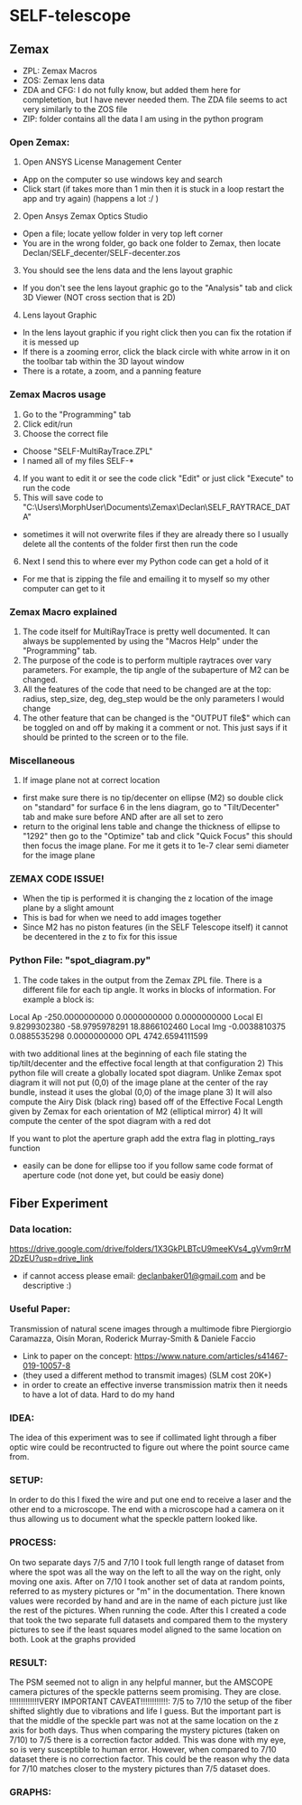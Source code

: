 # SELF-telescope

## Zemax
- ZPL: Zemax Macros
- ZOS: Zemax lens data
- ZDA and CFG: I do not fully know, but added them here for completetion, but I have never needed them. The ZDA file seems to act very similarly to the ZOS file
- ZIP: folder contains all the data I am using in the python program

### Open Zemax:
1) Open ANSYS License Management Center
- App on the computer so use windows key and search
- Click start (if takes more than 1 min then it is stuck in a loop restart the app and try again) (happens a lot :/ )
2) Open Ansys Zemax Optics Studio
- Open a file; locate yellow folder in very top left corner
- You are in the wrong folder, go back one folder to Zemax, then locate Declan/SELF_decenter/SELF-decenter.zos
3) You should see the lens data and the lens layout graphic
- If you don't see the lens layout graphic go to the "Analysis" tab and click 3D Viewer (NOT cross section that is 2D)
4) Lens layout Graphic
- In the lens layout graphic if you right click then you can fix the rotation if it is messed up
- If there is a zooming error, click the black circle with white arrow in it on the toolbar tab within the 3D layout window
- There is a rotate, a zoom, and a panning feature

### Zemax Macros usage
1) Go to the "Programming" tab
2) Click edit/run
3) Choose the correct file
- Choose "SELF-MultiRayTrace.ZPL"
- I named all of my files SELF-*
4) If you want to edit it or see the code click "Edit" or just click "Execute" to run the code
5) This will save code to "C:\Users\MorphUser\Documents\Zemax\Declan\SELF_RAYTRACE_DATA"
- sometimes it will not overwrite files if they are already there so I usually delete all the contents of the folder first then run the code
6) Next I send this to where ever my Python code can get a hold of it
- For me that is zipping the file and emailing it to myself so my other computer can get to it

### Zemax Macro explained
1) The code itself for MultiRayTrace is pretty well documented. It can always be supplemented by using the "Macros Help" under the "Programming" tab. 
2) The purpose of the code is to perform multiple raytraces over vary parameters. For example, the tip angle of the subaperture of M2 can be changed.
3) All the features of the code that need to be changed are at the top: radius, step_size, deg, deg_step would be the only parameters I would change
4) The other feature that can be changed is the "OUTPUT file$" which can be toggled on and off by making it a comment or not. This just says if it should be printed to the screen or to the file.

### Miscellaneous 
1) If image plane not at correct location
- first make sure there is no tip/decenter on ellipse (M2) so double click on "standard" for surface 6 in the lens diagram, go to "Tilt/Decenter" tab and make sure before AND after are all set to zero
- return to the original lens table and change the thickness of ellipse to "1292" then go to the "Optimize" tab and click "Quick Focus" this should then focus the image plane. For me it gets it to 1e-7 clear semi diameter for the image plane

### ZEMAX CODE ISSUE! 
- When the tip is performed it is changing the z location of the image plane by a slight amount
- This is bad for when we need to add images together
- Since M2 has no piston features (in the SELF Telescope itself) it cannot be decentered in the z to fix for this issue

### Python File: "spot_diagram.py"
1) The code takes in the output from the Zemax ZPL file. There is a different file for each tip angle. It works in blocks of information. For example a block is:

Local Ap -250.0000000000 0.0000000000 0.0000000000
Local El 9.8299302380 -58.9795978291 18.8866102460
Local Img -0.0038810375 0.0885535298 0.0000000000
OPL 4742.6594111599

with two additional lines at the beginning of each file stating the tip/tilt/decenter and the effective focal length at that configuration
2) This python file will create a globally located spot diagram. Unlike Zemax spot diagram it will not put (0,0) of the image plane at the center of the ray bundle, instead it uses the global (0,0) of the image plane
3) It will also compute the Airy Disk (black ring) based off of the Effective Focal Length given by Zemax for each orientation of M2 (elliptical mirror)
4) It will compute the center of the spot diagram with a red dot

If you want to plot the aperture graph add the extra flag in plotting_rays function
- easily can be done for ellipse too if you follow same code format of aperture code (not done yet, but could be easiy done)


## Fiber Experiment
### Data location:
https://drive.google.com/drive/folders/1X3GkPLBTcU9meeKVs4_gVvm9rrM2DzEU?usp=drive_link 
- if cannot access please email: declanbaker01@gmail.com and be descriptive :)

### Useful Paper:
Transmission of natural scene images through a multimode fibre
Piergiorgio Caramazza, Oisín Moran, Roderick Murray-Smith & Daniele Faccio 
- Link to paper on the concept: https://www.nature.com/articles/s41467-019-10057-8
- (they used a different method to transmit images) (SLM cost 20K+)
- in order to create an effective inverse transmission matrix then it needs to have a lot of data. Hard to do my hand

### IDEA:
The idea of this experiment was to see if collimated light through a fiber optic wire could be recontructed to figure out where the point source came from. 

### SETUP:
In order to do this I fixed the wire and put one end to receive a laser and the other end to a microscope. The end with a microscope had a camera on it thus allowing us to document what the speckle pattern looked like. 

### PROCESS:
On two separate days 7/5 and 7/10 I took full length range of dataset from where the spot was all the way on the left to all the way on the right, only moving one axis. After on 7/10 I took another set of data at random points, referred to as mystery pictures or "m" in the documentation. There known values were recorded by hand and are in the name of each picture just like the rest of the pictures. When running the code. After this I created a code that took the two separate full datasets and compared them to the mystery pictures to see if the least squares model aligned to the same location on both. Look at the graphs provided

### RESULT:
The PSM seemed not to align in any helpful manner, but the AMSCOPE camera pictures of the speckle patterns seem promising. They are close.
!!!!!!!!!!!!!VERY IMPORTANT CAVEAT!!!!!!!!!!!!: 7/5 to 7/10 the setup of the fiber shifted slightly due to vibrations and life I guess. But the important part is that the middle of the speckle part was not at the same location on the z axis for both days. Thus when comparing the mystery pictures (taken on 7/10) to 7/5 there is a correction factor added. This was done with my eye, so is very susceptible to human error. However, when compared to 7/10 dataset there is no correction factor. This could be the reason why the data for 7/10 matches closer to the mystery pictures than 7/5 dataset does.

### GRAPHS: 

